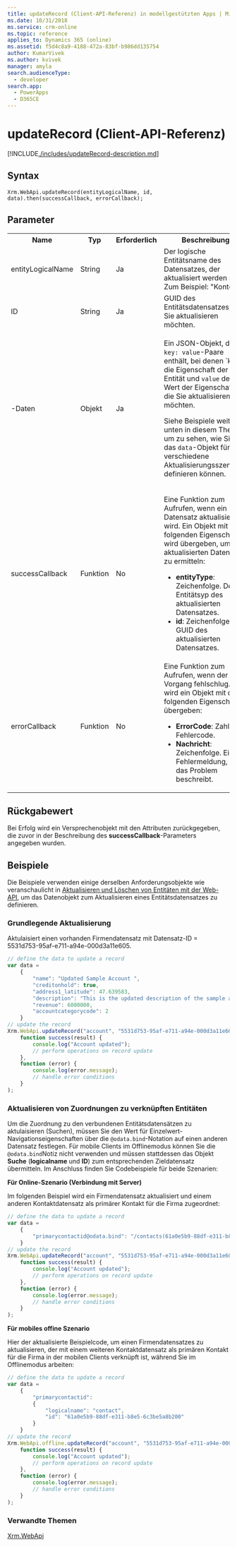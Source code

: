 ```yaml
---
title: updateRecord (Client-API-Referenz) in modellgestützten Apps | MicrosoftDocs
ms.date: 10/31/2018
ms.service: crm-online
ms.topic: reference
applies_to: Dynamics 365 (online)
ms.assetid: f5d4c8a9-4188-472a-83bf-b986dd135754
author: KumarVivek
ms.author: kvivek
manager: amyla
search.audienceType:
  - developer
search.app:
  - PowerApps
  - D365CE
---
```

# <a name="updaterecord-client-api-reference"></a>updateRecord (Client-API-Referenz)



[!INCLUDE[./includes/updateRecord-description.md](./includes/updateRecord-description.md)] 

## <a name="syntax"></a>Syntax

`Xrm.WebApi.updateRecord(entityLogicalName, id, data).then(successCallback, errorCallback);`

## <a name="parameters"></a>Parameter

<table style="width:100%">
<tr>
<th>Name</th>
<th>Typ</th>
<th>Erforderlich</th>
<th>Beschreibung</th>
</tr>
<tr>
<td>entityLogicalName</td>
<td>String</td>
<td>Ja</td>
<td>Der logische Entitätsname des Datensatzes, der aktualisiert werden soll. Zum Beispiel: "Konto".</td>
</tr>
<tr>
<td>ID</td>
<td>String</td>
<td>Ja</td>
<td>GUID des Entitätsdatensatzes, den Sie aktualisieren möchten.</td>
</tr>
<tr>
<td>-Daten</td>
<td>Objekt</td>
<td>Ja</td>
<td><p>Ein JSON-Objekt, das <code>key: value</code>-Paare enthält, bei denen `key` die Eigenschaft der Entität und <code>value</code> der Wert der Eigenschaft ist, die Sie aktualisieren möchten.</p>
<p>Siehe Beispiele weiter unten in diesem Thema, um zu sehen, wie Sie das <code>data</code>-Objekt für verschiedene Aktualisierungsszenarios definieren können.</td>
</tr>
<tr>
<td>successCallback</td>
<td>Funktion</td>
<td>No</td>
<td><p>Eine Funktion zum Aufrufen, wenn ein Datensatz aktualisiert wird. Ein Objekt mit den folgenden Eigenschaften wird übergeben, um den aktualisierten Datensatz zu ermitteln:</p>
<ul>
<li><b>entityType</b>: Zeichenfolge. Der Entitätsyp des aktualisierten Datensatzes.</li>
<li><b>id</b>: Zeichenfolge. Die GUID des aktualisierten Datensatzes.</li>
</ul></td>
</tr>
<tr>
<td>errorCallback</td>
<td>Funktion</td>
<td>No</td>
<td>Eine Funktion zum Aufrufen, wenn der Vorgang fehlschlug. Es wird ein Objekt mit den folgenden Eigenschaften übergeben:
<ul>
<li><b>ErrorCode</b>: Zahl. Der Fehlercode.</li>
<li><b>Nachricht</b>: Zeichenfolge. Eine Fehlermeldung, die das Problem beschreibt.</li>
</ul></td>
</tr>
</table>

## <a name="return-value"></a>Rückgabewert

Bei Erfolg wird ein Versprechenobjekt mit den Attributen zurückgegeben, die zuvor in der Beschreibung des **successCallback**-Parameters angegeben wurden.

## <a name="examples"></a>Beispiele

Die Beispiele verwenden einige derselben Anforderungsobjekte wie veranschaulicht in [Aktualisieren und Löschen von Entitäten mit der Web-API](../../../../common-data-service/webapi/update-delete-entities-using-web-api.md), um das Datenobjekt zum Aktualisieren eines Entitätsdatensatzes zu definieren.

### <a name="basic-update"></a>Grundlegende Aktualisierung 

Aktulaisiert einen vorhanden Firmendatensatz mit Datensatz-ID = 5531d753-95af-e711-a94e-000d3a11e605.

```JavaScript
// define the data to update a record
var data =
    {
        "name": "Updated Sample Account ",
        "creditonhold": true,
        "address1_latitude": 47.639583,
        "description": "This is the updated description of the sample account",
        "revenue": 6000000,
        "accountcategorycode": 2
    }
// update the record
Xrm.WebApi.updateRecord("account", "5531d753-95af-e711-a94e-000d3a11e605", data).then(
    function success(result) {
        console.log("Account updated");
        // perform operations on record update
    },
    function (error) {
        console.log(error.message);
        // handle error conditions
    }
);
```

### <a name="update-associations-to-the-related-entities"></a>Aktualisieren von Zuordnungen zu verknüpften Entitäten

Um die Zuordnung zu den verbundenen Entitätsdatensätzen zu aktulaisieren (Suchen), müssen Sie den Wert für Einzelwert-Navigationseigenschaften über die `@odata.bind`-Notation auf einen anderen Datensatz festlegen. Für mobile Clients im Offlinemodus können Sie die `@odata.bind`Notiz nicht verwenden und müssen stattdessen das Objekt **Suche** (**logicalname** und **ID**) zum entsprechenden Zieldatensatz übermitteln. Im Anschluss finden Sie Codebeispiele für beide Szenarien:

**Für Online-Szenario (Verbindung mit Server)**

Im folgenden Beispiel wird ein Firmendatensatz aktualisiert und einem anderen Kontaktdatensatz als primärer Kontakt für die Firma zugeordnet:

```JavaScript
// define the data to update a record
var data =
    {
        "primarycontactid@odata.bind": "/contacts(61a0e5b9-88df-e311-b8e5-6c3be5a8b200)"
    }
// update the record
Xrm.WebApi.updateRecord("account", "5531d753-95af-e711-a94e-000d3a11e605", data).then(
    function success(result) {
        console.log("Account updated");
        // perform operations on record update
    },
    function (error) {
        console.log(error.message);
        // handle error conditions
    }
);
```

**Für mobiles offine Szenario**

Hier der aktualisierte Beispielcode, um einen Firmendatensatzes zu aktualisieren, der mit einem weiteren Kontaktdatensatz als primären Kontakt für die Firma in der mobilen Clients verknüpft ist, während Sie im Offlinemodus arbeiten:

```JavaScript
// define the data to update a record
var data =
    {
        "primarycontactid":
        {
            "logicalname": "contact",
            "id": "61a0e5b9-88df-e311-b8e5-6c3be5a8b200"
        }
    }
// update the record
Xrm.WebApi.offline.updateRecord("account", "5531d753-95af-e711-a94e-000d3a11e605", data).then(
    function success(result) {
        console.log("Account updated");
        // perform operations on record update
    },
    function (error) {
        console.log(error.message);
        // handle error conditions
    }
);
```
 
### <a name="related-topics"></a>Verwandte Themen

[Xrm.WebApi](../xrm-webapi.md)